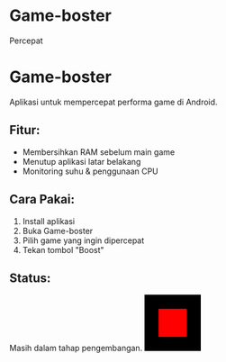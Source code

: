 # Game-boster
Percepat
# Game-boster

Aplikasi untuk mempercepat performa game di Android.

## Fitur:
- Membersihkan RAM sebelum main game
- Menutup aplikasi latar belakang
- Monitoring suhu & penggunaan CPU

## Cara Pakai:
1. Install aplikasi
2. Buka Game-boster
3. Pilih game yang ingin dipercepat
4. Tekan tombol "Boost"

## Status:
Masih dalam tahap pengembangan.
![Tampilan Antarmuka](contoh_gambar%20(1).png)
